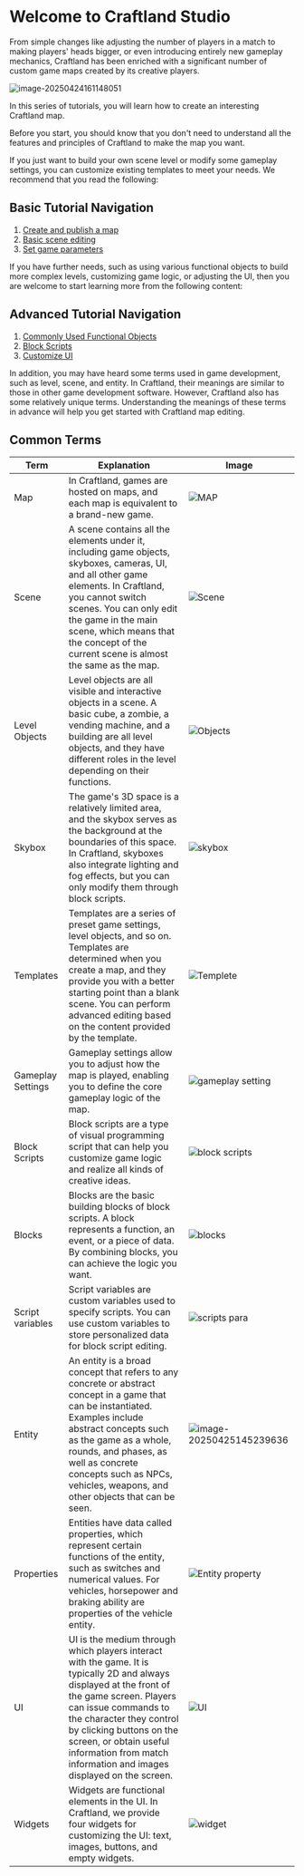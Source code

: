 # Welcome to Craftland Studio

From simple changes like adjusting the number of players in a match to making players' heads bigger, or even introducing entirely new gameplay mechanics, Craftland has been enriched with a significant number of custom game maps created by its creative players.

![image-20250424161148051](https://dl.dir.freefiremobile.com/common/OB46/CSH/OfficialWeb/CLtutorial/013_Overview/image-20250424161148051.png)

In this series of tutorials, you will learn how to create an interesting Craftland map.

Before you start, you should know that you don't need to understand all the features and principles of Craftland to make the map you want.

If you just want to build your own scene level or modify some gameplay settings, you can customize existing templates to meet your needs. We recommend that you read the following:

## Basic Tutorial Navigation

1. [Create and publish a map](./3-40/)
2. [Basic scene editing](./3-41/)
3. [Set game parameters](./3-42/) 

If you have further needs, such as using various functional objects to build more complex levels, customizing game logic, or adjusting the UI, then you are welcome to start learning more from the following content:

## Advanced Tutorial Navigation

1. [Commonly Used Functional Objects](./3-44/)
2. [Block Scripts](./3-48/) 
3. [Customize UI](./3-49/)

In addition, you may have heard some terms used in game development, such as level, scene, and entity. In Craftland, their meanings are similar to those in other game development software. However, Craftland also has some relatively unique terms. Understanding the meanings of these terms in advance will help you get started with Craftland map editing.

## Common Terms

| Term | Explanation | Image |
| -------- | ------------------------------------------------------------ | ------------------------------------------------------------ |
| Map | In Craftland, games are hosted on maps, and each map is equivalent to a brand-new game. | ![MAP](https://dl.dir.freefiremobile.com/common/OB46/CSH/OfficialWeb/CLtutorial/013_Overview/05.jpg) |
| Scene | A scene contains all the elements under it, including game objects, skyboxes, cameras, UI, and all other game elements. In Craftland, you cannot switch scenes. You can only edit the game in the main scene, which means that the concept of the current scene is almost the same as the map. | ![Scene](https://dl.dir.freefiremobile.com/common/OB46/CSH/OfficialWeb/CLtutorial/013_Overview/07.jpg) |
| Level Objects | Level objects are all visible and interactive objects in a scene. A basic cube, a zombie, a vending machine, and a building are all level objects, and they have different roles in the level depending on their functions. | ![Objects](https://dl.dir.freefiremobile.com/common/OB46/CSH/OfficialWeb/CLtutorial/013_Overview/06.jpg) |
| Skybox | The game's 3D space is a relatively limited area, and the skybox serves as the background at the boundaries of this space. In Craftland, skyboxes also integrate lighting and fog effects, but you can only modify them through block scripts. | ![skybox](https://dl.dir.freefiremobile.com/common/OB46/CSH/OfficialWeb/CLtutorial/013_Overview/09.jpg) |
| Templates | Templates are a series of preset game settings, level objects, and so on. Templates are determined when you create a map, and they provide you with a better starting point than a blank scene. You can perform advanced editing based on the content provided by the template. | ![Templete](https://dl.dir.freefiremobile.com/common/OB46/CSH/OfficialWeb/CLtutorial/013_Overview/10.jpg) |
| Gameplay Settings | Gameplay settings allow you to adjust how the map is played, enabling you to define the core gameplay logic of the map. | ![gameplay setting](https://dl.dir.freefiremobile.com/common/OB46/CSH/OfficialWeb/CLtutorial/013_Overview/04.jpg) |
| Block Scripts | Block scripts are a type of visual programming script that can help you customize game logic and realize all kinds of creative ideas. | ![block scripts](https://dl.dir.freefiremobile.com/common/OB46/CSH/OfficialWeb/CLtutorial/013_Overview/01.jpg) |
| Blocks | Blocks are the basic building blocks of block scripts. A block represents a function, an event, or a piece of data. By combining blocks, you can achieve the logic you want. | ![blocks](https://dl.dir.freefiremobile.com/common/OB46/CSH/OfficialWeb/CLtutorial/013_Overview/02.jpg) |
| Script variables | Script variables are custom variables used to specify scripts. You can use custom variables to store personalized data for block script editing. | ![scripts para](https://dl.dir.freefiremobile.com/common/OB46/CSH/OfficialWeb/CLtutorial/013_Overview/08.jpg) |
| Entity | An entity is a broad concept that refers to any concrete or abstract concept in a game that can be instantiated. Examples include abstract concepts such as the game as a whole, rounds, and phases, as well as concrete concepts such as NPCs, vehicles, weapons, and other objects that can be seen. | ![image-20250425145239636](https://dl.dir.freefiremobile.com/common/OB46/CSH/OfficialWeb/CLtutorial/013_Overview/image-20250425145239636.png) |
| Properties | Entities have data called properties, which represent certain functions of the entity, such as switches and numerical values. For vehicles, horsepower and braking ability are properties of the vehicle entity. | ![Entity property](https://dl.dir.freefiremobile.com/common/OB46/CSH/OfficialWeb/CLtutorial/013_Overview/03.jpeg) |
| UI | UI is the medium through which players interact with the game. It is typically 2D and always displayed at the front of the game screen. Players can issue commands to the character they control by clicking buttons on the screen, or obtain useful information from match information and images displayed on the screen. | ![UI](https://dl.dir.freefiremobile.com/common/OB46/CSH/OfficialWeb/CLtutorial/013_Overview/11.jpg) |
| Widgets | Widgets are functional elements in the UI. In Craftland, we provide four widgets for customizing the UI: text, images, buttons, and empty widgets. | ![widget](https://dl.dir.freefiremobile.com/common/OB46/CSH/OfficialWeb/CLtutorial/013_Overview/12.jpg) |
